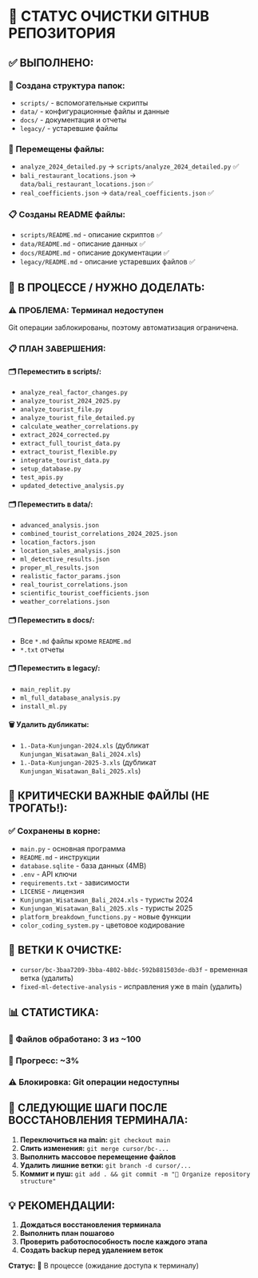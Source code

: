 # 🧹 СТАТУС ОЧИСТКИ GITHUB РЕПОЗИТОРИЯ

## ✅ **ВЫПОЛНЕНО:**

### 📁 **Создана структура папок:**
- `scripts/` - вспомогательные скрипты
- `data/` - конфигурационные файлы и данные
- `docs/` - документация и отчеты  
- `legacy/` - устаревшие файлы

### 🔄 **Перемещены файлы:**
- `analyze_2024_detailed.py` → `scripts/analyze_2024_detailed.py` ✅
- `bali_restaurant_locations.json` → `data/bali_restaurant_locations.json` ✅
- `real_coefficients.json` → `data/real_coefficients.json` ✅

### 📋 **Созданы README файлы:**
- `scripts/README.md` - описание скриптов ✅
- `data/README.md` - описание данных ✅
- `docs/README.md` - описание документации ✅
- `legacy/README.md` - описание устаревших файлов ✅

## 🔄 **В ПРОЦЕССЕ / НУЖНО ДОДЕЛАТЬ:**

### ⚠️ **ПРОБЛЕМА:** Терминал недоступен
Git операции заблокированы, поэтому автоматизация ограничена.

### 📋 **ПЛАН ЗАВЕРШЕНИЯ:**

#### 🗂️ **Переместить в scripts/:**
- `analyze_real_factor_changes.py`
- `analyze_tourist_2024_2025.py`
- `analyze_tourist_file.py`
- `analyze_tourist_file_detailed.py`
- `calculate_weather_correlations.py`
- `extract_2024_corrected.py`
- `extract_full_tourist_data.py`
- `extract_tourist_flexible.py`
- `integrate_tourist_data.py`
- `setup_database.py`
- `test_apis.py`
- `updated_detective_analysis.py`

#### 🗂️ **Переместить в data/:**
- `advanced_analysis.json`
- `combined_tourist_correlations_2024_2025.json`
- `location_factors.json`
- `location_sales_analysis.json`
- `ml_detective_results.json`
- `proper_ml_results.json`
- `realistic_factor_params.json`
- `real_tourist_correlations.json`
- `scientific_tourist_coefficients.json`
- `weather_correlations.json`

#### 🗂️ **Переместить в docs/:**
- Все `*.md` файлы кроме `README.md`
- `*.txt` отчеты

#### 🗂️ **Переместить в legacy/:**
- `main_replit.py`
- `ml_full_database_analysis.py`
- `install_ml.py`

#### 🗑️ **Удалить дубликаты:**
- `1.-Data-Kunjungan-2024.xls` (дубликат `Kunjungan_Wisatawan_Bali_2024.xls`)
- `1.-Data-Kunjungan-2025-3.xls` (дубликат `Kunjungan_Wisatawan_Bali_2025.xls`)

## 🎯 **КРИТИЧЕСКИ ВАЖНЫЕ ФАЙЛЫ (НЕ ТРОГАТЬ!):**

### ✅ **Сохранены в корне:**
- `main.py` - основная программа
- `README.md` - инструкции
- `database.sqlite` - база данных (4MB)
- `.env` - API ключи
- `requirements.txt` - зависимости
- `LICENSE` - лицензия
- `Kunjungan_Wisatawan_Bali_2024.xls` - туристы 2024
- `Kunjungan_Wisatawan_Bali_2025.xls` - туристы 2025
- `platform_breakdown_functions.py` - новые функции
- `color_coding_system.py` - цветовое кодирование

## 🌿 **ВЕТКИ К ОЧИСТКЕ:**
- `cursor/bc-3baa7209-3bba-4802-b8dc-592b881503de-db3f` - временная ветка (удалить)
- `fixed-ml-detective-analysis` - исправления уже в main (удалить)

## 📊 **СТАТИСТИКА:**

### 📁 **Файлов обработано:** 3 из ~100
### 🎯 **Прогресс:** ~3%
### ⚠️ **Блокировка:** Git операции недоступны

## 🚀 **СЛЕДУЮЩИЕ ШАГИ ПОСЛЕ ВОССТАНОВЛЕНИЯ ТЕРМИНАЛА:**

1. **Переключиться на main:** `git checkout main`
2. **Слить изменения:** `git merge cursor/bc-...`
3. **Выполнить массовое перемещение файлов**
4. **Удалить лишние ветки:** `git branch -d cursor/...`
5. **Коммит и пуш:** `git add . && git commit -m "🧹 Organize repository structure"`

## 💡 **РЕКОМЕНДАЦИИ:**

1. **Дождаться восстановления терминала**
2. **Выполнить план пошагово**
3. **Проверить работоспособность после каждого этапа**
4. **Создать backup перед удалением веток**

**Статус:** 🔄 В процессе (ожидание доступа к терминалу)